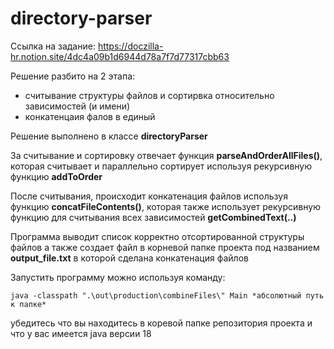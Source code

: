 ﻿# directory-parser
Ссылка на задание: https://doczilla-hr.notion.site/4dc4a09b1d6944d78a7f7d77317cbb63

Решение разбито на 2 этапа:
- считывание структуры файлов и сортирвка относительно зависимостей (и имени)
- конкатенцаия фалов в единый

Решение выполнено в классе **directoryParser**

За считывание и сортировку отвечает функция **parseAndOrderAllFiles()**, которая считывает и параллельно сортирует используя рекурсивную функцию **addToOrder**

После считывания, происходит конкатенация файлов используя функцию **concatFileContents()**, которая также использует рекурсивную функцию для считывания всех зависимостей **getCombinedText(..)**

Программа выводит список корректно отсортированной структуры файлов а также создает файл в корневой папке проекта под названием **output_file.txt** в которой сделана конкатенация файлов

Запустить программу можно используя команду:

`java -classpath ".\out\production\combineFiles\" Main *абсолютный путь к папке*`

убедитесь что вы находитесь в коревой папке репозитория проекта и что у вас имеется java версии 18
